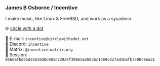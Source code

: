 ### James B Osborne / Incentive

I make music, like Linux & FreeBSD, and work as a sysadmin.
  
🌐 [circle with a dot](https://circlewithadot.net)

📧 E-mail: `incentive@circlewithadot.net`  
💬 Discord: `incentive`  
💬 Matrix: `@incentive:matrix.org`  
💬 Session: `0560afbdb5d35810d8c981c729a4f39865e2083bc1369cd27ad1b6fb7500ce6a31`
